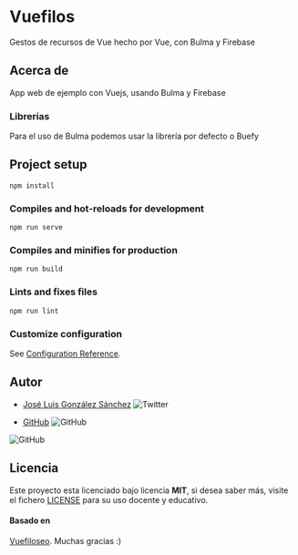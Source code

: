 # Vuefilos
Gestos de recursos de Vue hecho por Vue, con Bulma y Firebase

## Acerca de
App web de ejemplo con Vuejs, usando Bulma y Firebase

### Librerías
Para el uso de Bulma podemos usar la librería por defecto o Buefy

## Project setup
```
npm install
```

### Compiles and hot-reloads for development
```
npm run serve
```

### Compiles and minifies for production
```
npm run build
```

### Lints and fixes files
```
npm run lint
```

### Customize configuration
See [Configuration Reference](https://cli.vuejs.org/config/).

## Autor
* [José Luis González Sánchez](https://twitter.com/joseluisgonsan) ![Twitter](https://img.shields.io/twitter/follow/joseluisgonsan?style=social)


* [GitHub](https://github.com/joseluisgs) ![GitHub](https://img.shields.io/github/followers/joseluisgs?style=social)

![GitHub](https://img.shields.io/github/last-commit/joseluisgs/vue3-tareas)

## Licencia
Este proyecto esta licenciado bajo licencia __MIT__, si desea saber más, visite el fichero [LICENSE](https://github.com/joseluisgs/notas-back-nem/blob/master/LICENSE) para su uso docente y educativo.

#### Basado en
[Vuefiloseo](https://github.com/juanwmedia/eoinstavue). Muchas gracias :)